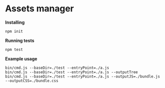 Assets manager
========

**Installing**

    npm init

**Running tests**

    npm test

**Example usage**

    bin/cmd.js --baseDir=./test --entryPoint=./a.js
    bin/cmd.js --baseDir=./test --entryPoint=./a.js --outputTree
    bin/cmd.js --baseDir=./test --entryPoint=./a.js --outputJS=./bundle.js --outputCSS=./bundle.css    
